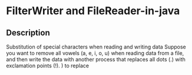 # FilterWriter and FileReader-in-java

## Description

Substitution of special characters when reading and writing data
Suppose you want to remove all vowels (a, e, i, o, u) when reading data 
from a file, and then write the data with another process that replaces all dots (.)
with exclamation points (!). ) to replace
